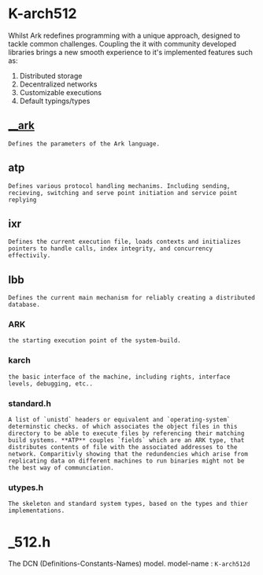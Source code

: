 # K-arch512

Whilst Ark redefines programming with a unique approach, designed to tackle common challenges. Coupling the it with community developed libraries brings a new smooth experience to it's implemented features such as:

1. Distributed storage
2. Decentralized networks
3. Customizable executions
4. Default typings/types


##  [**\_\_ark**](./__ark)
	
	Defines the parameters of the Ark language.        
	


## atp
	
	Defines various protocol handling mechanims. Including sending, recieving, switching and serve point initiation and service point replying
	      


## ixr
	
	Defines the current execution file, loads contexts and initializes pointers to handle calls, index integrity, and concurrency effectivily.
	


## lbb
	
	Defines the current main mechanism for reliably creating a distributed database. 
	


### ARK
	
	the starting execution point of the system-build.
	


### __karch__
	
	the basic interface of the machine, including rights, interface levels, debugging, etc..
	


### standard.h
	A list of `unistd` headers or equivalent and `operating-system` determinstic checks. of which associates the object files in this directory to be able to execute files by referencing their matching build systems. **ATP** couples `fields` which are an ARK type, that distributes contents of file with the associated addresses to the network. Comparitivly showing that the redundencies which arise from replicating data on different machines to run binaries might not be the best way of communciation.


### utypes.h
	
	The skeleton and standard system types, based on the types and thier implementations.
	


# \_512.h

The DCN (Definitions-Constants-Names) model.
model-name : `K-arch512d`

